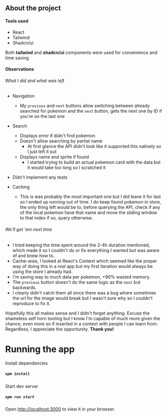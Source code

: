 ## About the project

#### Tools used

- React
- Tailwind
- Shadcn/ui

Both **tailwind** and **shadcn/ui** components were used for convenience and time saving

#### Observations

###### What I did and what was left

- Navigation

  - My `previous` and `next` buttons allow switching between already searched for pokemon and the `next` button, gets the next one by ID if you're on the last one

- Search

  - Displays error if didn't find pokemon
  - Doesn't allow searching by partial name
    - At first glance the API didn't look like it supported this natively so I just left it out
  - Displays name and sprite if found
    - I started trying to build an actual pokemon card with the data but it would take too long so I scratched it

- Didn't implement any tests

- Caching
  - This is was probably the most important one but I did leave it for last so I ended up running out of time. I do keep found pokemon in store, the only thing left would be to, before querying the API, check if any of the local pokemon have that name and move the sliding window to that index if so, query otherwise.

###### We'll get 'em next time

- I tried keeping the time spent around the 2-4h duration mentioned, which made it so I couldn't do or fix everything I wanted but was aware of and knew how to.
- Cache-wise, I looked at React's Context which seemed like the proper way of doing this in a _real_ app but my first iteration would always be using the store I already had.
- I'm saving way to much data per pokemon, +90% wasted memory.
- The `previous` button doesn't do the same logic as the `next` but backwards.
- I clearly didn't catch them all since there was a bug where sometimes the url for the image would break but I wasn't sure why so I couldn't reproduce to fix it.

Hopefully this all makes sense and I didn't forget anything.
Excuse the shameless self horn tooting but I know I'm capable of much more given the chance, even more so if inserted in a context with people I can learn from. Regardless, I appreciate the opportunity. **Thank you!**

# Running the app

Install dependencies

##### `npm install`

Start dev server

##### `npm run start`

Open [http://localhost:3000](http://localhost:3000) to view it in your browser.
